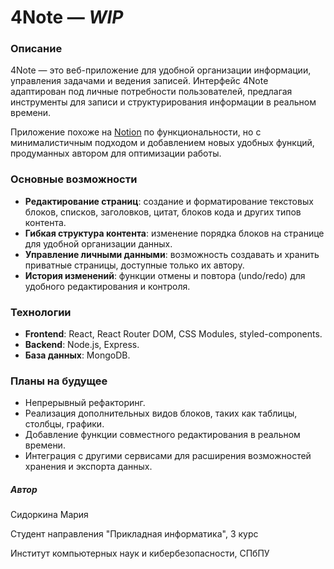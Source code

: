 # 4Note — _WIP_

### Описание

4Note — это веб-приложение для удобной организации информации, управления задачами и ведения записей. Интерфейс 4Note
адаптирован под личные потребности пользователей, предлагая инструменты для записи и структурирования
информации в реальном времени.

Приложение похоже на [Notion](https://www.notion.so/) по функциональности, но с минималистичным подходом и добавлением новых удобных функций,
продуманных автором для оптимизации работы.

### Основные возможности

* **Редактирование страниц**: создание и форматирование текстовых блоков, списков, заголовков, цитат, блоков кода и
  других типов контента.
* **Гибкая структура контента**: изменение порядка блоков на странице для удобной организации данных.
* **Управление личными данными**: возможность создавать и хранить приватные страницы, доступные только их автору.
* **История изменений**: функции отмены и повтора (undo/redo) для удобного редактирования и контроля.

### Технологии

* **Frontend**: React, React Router DOM, CSS Modules, styled-components.
* **Backend**: Node.js, Express.
* **База данных**: MongoDB.

### Планы на будущее

* Непрерывный рефакторинг.
* Реализация дополнительных видов блоков, таких как таблицы, столбцы, графики.
* Добавление функции совместного редактирования в реальном времени.
* Интеграция с другими сервисами для расширения возможностей хранения и экспорта данных.

##### Автор

Сидоркина Мария

Студент направления "Прикладная информатика", 3 курс

Институт компьютерных наук и кибербезопасности, СПбПУ
